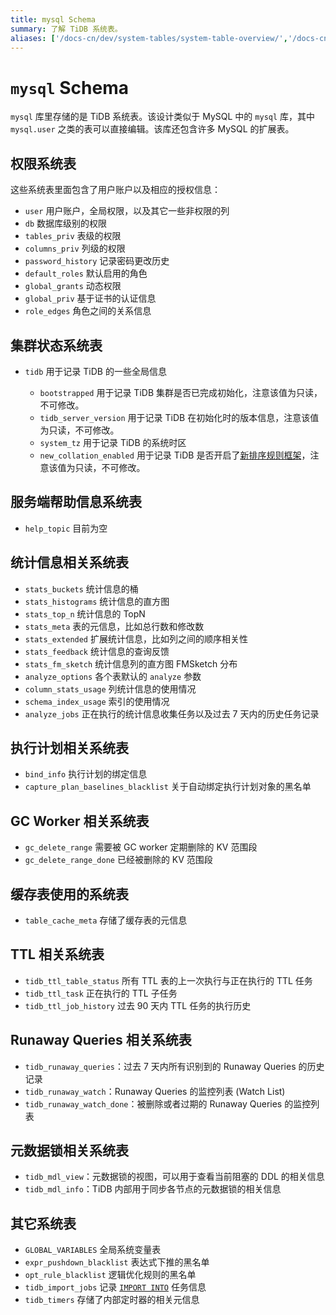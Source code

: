 ```yaml
---
title: mysql Schema
summary: 了解 TiDB 系统表。
aliases: ['/docs-cn/dev/system-tables/system-table-overview/','/docs-cn/dev/reference/system-databases/mysql/','/zh/tidb/dev/system-table-overview/','/docs-cn/dev/mysql-schema/']
---
```


# `mysql` Schema

`mysql` 库里存储的是 TiDB 系统表。该设计类似于 MySQL 中的 `mysql` 库，其中 `mysql.user` 之类的表可以直接编辑。该库还包含许多 MySQL 的扩展表。

## 权限系统表

这些系统表里面包含了用户账户以及相应的授权信息：

* `user` 用户账户，全局权限，以及其它一些非权限的列
* `db` 数据库级别的权限
* `tables_priv` 表级的权限
* `columns_priv` 列级的权限
* `password_history` 记录密码更改历史
* `default_roles` 默认启用的角色
* `global_grants` 动态权限
* `global_priv` 基于证书的认证信息
* `role_edges` 角色之间的关系信息

## 集群状态系统表

* `tidb` 用于记录 TiDB 的一些全局信息

    * `bootstrapped` 用于记录 TiDB 集群是否已完成初始化，注意该值为只读，不可修改。
    * `tidb_server_version` 用于记录 TiDB 在初始化时的版本信息，注意该值为只读，不可修改。
    * `system_tz` 用于记录 TiDB 的系统时区
    * `new_collation_enabled` 用于记录 TiDB 是否开启了[新排序规则框架](/character-set-and-collation.md#新框架下的排序规则支持)，注意该值为只读，不可修改。

## 服务端帮助信息系统表

* `help_topic` 目前为空

## 统计信息相关系统表

* `stats_buckets` 统计信息的桶
* `stats_histograms` 统计信息的直方图
* `stats_top_n` 统计信息的 TopN
* `stats_meta` 表的元信息，比如总行数和修改数
* `stats_extended` 扩展统计信息，比如列之间的顺序相关性
* `stats_feedback` 统计信息的查询反馈
* `stats_fm_sketch` 统计信息列的直方图 FMSketch 分布
* `analyze_options` 各个表默认的 `analyze` 参数
* `column_stats_usage` 列统计信息的使用情况
* `schema_index_usage` 索引的使用情况
* `analyze_jobs` 正在执行的统计信息收集任务以及过去 7 天内的历史任务记录

## 执行计划相关系统表

* `bind_info` 执行计划的绑定信息
* `capture_plan_baselines_blacklist` 关于自动绑定执行计划对象的黑名单

## GC Worker 相关系统表

* `gc_delete_range` 需要被 GC worker 定期删除的 KV 范围段
* `gc_delete_range_done` 已经被删除的 KV 范围段

## 缓存表使用的系统表

* `table_cache_meta` 存储了缓存表的元信息

## TTL 相关系统表

* `tidb_ttl_table_status` 所有 TTL 表的上一次执行与正在执行的 TTL 任务
* `tidb_ttl_task` 正在执行的 TTL 子任务
* `tidb_ttl_job_history` 过去 90 天内 TTL 任务的执行历史

## Runaway Queries 相关系统表

* `tidb_runaway_queries`：过去 7 天内所有识别到的 Runaway Queries 的历史记录
* `tidb_runaway_watch`：Runaway Queries 的监控列表 (Watch List)
* `tidb_runaway_watch_done`：被删除或者过期的 Runaway Queries 的监控列表

## 元数据锁相关系统表

* `tidb_mdl_view`：元数据锁的视图，可以用于查看当前阻塞的 DDL 的相关信息
* `tidb_mdl_info`：TiDB 内部用于同步各节点的元数据锁的相关信息

## 其它系统表

* `GLOBAL_VARIABLES` 全局系统变量表
* `expr_pushdown_blacklist` 表达式下推的黑名单
* `opt_rule_blacklist` 逻辑优化规则的黑名单
* `tidb_import_jobs` 记录 [`IMPORT INTO`](/sql-statements/sql-statement-import-into.md) 任务信息
* `tidb_timers` 存储了内部定时器的相关元信息
